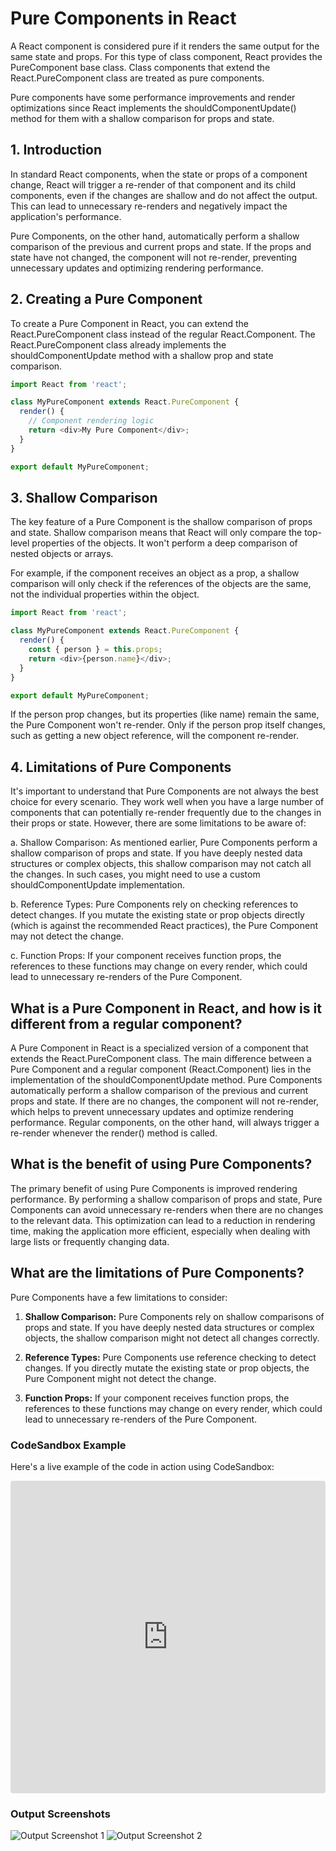 # Pure Components in React
A React component is considered pure if it renders the same output for the same state and props. For this type of class component, React provides the PureComponent base class. Class components that extend the React.PureComponent class are treated as pure components.

Pure components have some performance improvements and render optimizations since React implements the shouldComponentUpdate() method for them with a shallow comparison for props and state.

## 1. Introduction

In standard React components, when the state or props of a component change, React will trigger a re-render of that component and its child components, even if the changes are shallow and do not affect the output. This can lead to unnecessary re-renders and negatively impact the application's performance.

Pure Components, on the other hand, automatically perform a shallow comparison of the previous and current props and state. If the props and state have not changed, the component will not re-render, preventing unnecessary updates and optimizing rendering performance.

## 2. Creating a Pure Component

To create a Pure Component in React, you can extend the React.PureComponent class instead of the regular React.Component. The React.PureComponent class already implements the shouldComponentUpdate method with a shallow prop and state comparison.

```javascript
import React from 'react';

class MyPureComponent extends React.PureComponent {
  render() {
    // Component rendering logic
    return <div>My Pure Component</div>;
  }
}

export default MyPureComponent;

```

## 3. Shallow Comparison
The key feature of a Pure Component is the shallow comparison of props and state. Shallow comparison means that React will only compare the top-level properties of the objects. It won't perform a deep comparison of nested objects or arrays.

For example, if the component receives an object as a prop, a shallow comparison will only check if the references of the objects are the same, not the individual properties within the object.

```javascript
import React from 'react';

class MyPureComponent extends React.PureComponent {
  render() {
    const { person } = this.props;
    return <div>{person.name}</div>;
  }
}

export default MyPureComponent;

```

If the person prop changes, but its properties (like name) remain the same, the Pure Component won't re-render. Only if the person prop itself changes, such as getting a new object reference, will the component re-render.

## 4. Limitations of Pure Components
It's important to understand that Pure Components are not always the best choice for every scenario. They work well when you have a large number of components that can potentially re-render frequently due to the changes in their props or state. However, there are some limitations to be aware of:

a. Shallow Comparison: As mentioned earlier, Pure Components perform a shallow comparison of props and state. If you have deeply nested data structures or complex objects, this shallow comparison may not catch all the changes. In such cases, you might need to use a custom shouldComponentUpdate implementation.

b. Reference Types: Pure Components rely on checking references to detect changes. If you mutate the existing state or prop objects directly (which is against the recommended React practices), the Pure Component may not detect the change.

c. Function Props: If your component receives function props, the references to these functions may change on every render, which could lead to unnecessary re-renders of the Pure Component.

## What is a Pure Component in React, and how is it different from a regular component?

A Pure Component in React is a specialized version of a component that extends the React.PureComponent class. The main difference between a Pure Component and a regular component (React.Component) lies in the implementation of the shouldComponentUpdate method. Pure Components automatically perform a shallow comparison of the previous and current props and state. If there are no changes, the component will not re-render, which helps to prevent unnecessary updates and optimize rendering performance. Regular components, on the other hand, will always trigger a re-render whenever the render() method is called.

## What is the benefit of using Pure Components?

The primary benefit of using Pure Components is improved rendering performance. By performing a shallow comparison of props and state, Pure Components can avoid unnecessary re-renders when there are no changes to the relevant data. This optimization can lead to a reduction in rendering time, making the application more efficient, especially when dealing with large lists or frequently changing data.

## What are the limitations of Pure Components?

Pure Components have a few limitations to consider:

1. **Shallow Comparison:** Pure Components rely on shallow comparisons of props and state. If you have deeply nested data structures or complex objects, the shallow comparison might not detect all changes correctly.

2. **Reference Types:** Pure Components use reference checking to detect changes. If you directly mutate the existing state or prop objects, the Pure Component might not detect the change.

3. **Function Props:** If your component receives function props, the references to these functions may change on every render, which could lead to unnecessary re-renders of the Pure Component.

### CodeSandbox Example

Here's a live example of the code in action using CodeSandbox:

<p align="center">
  <iframe
    src="https://codesandbox.io/embed/pbzpq8?file=/App.js&utm_medium=sandpack"
    style="width:100%; height:500px; border:0; border-radius: 4px; overflow:hidden;"
    title="CodeSandbox Example"
    allow="autoplay; clipboard-write; encrypted-media; picture-in-picture; web-share"
  ></iframe>
</p>

### Output Screenshots

![Output Screenshot 1](path/to/screenshot1.png)
![Output Screenshot 2](path/to/screenshot2.png)

